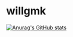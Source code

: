# willgmk
[![Anurag's GitHub stats](https://github-readme-stats.vercel.app/api?username=willgkm)](https://github.com/willgmk/github-readme-stats)
